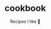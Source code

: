 <div align="center">
 
  # cookbook

  Recipes I like 🥘

  <!--
  <a href="https://twitter.com/OliviaGalluccii">![Twitter](https://img.shields.io/badge/Twitter-%231DA1F2.svg?style=for-the-badge&logo=Twitter&logoColor=white)</a>
  <a href="https://github.com/oliviagallucci/delete-twitter-likes/blob/main/LICENSE.md">![GPLv3 license](https://img.shields.io/badge/License-GPLv3-green.svg?style=for-the-badge)
  <a href="https://www.javascript.com/">![JavaScript](https://img.shields.io/badge/javascript-9558B2.svg?style=for-the-badge&logo=JavaScript&logoColor=%23F7DF1E)</a>
  <a href="https://github.com/sponsors/oliviagallucci">![Github-sponsors](https://img.shields.io/badge/sponsor-pink?style=for-the-badge&logo=GitHub-Sponsors&logoColor=#EA4AAA)</a>
  -->

</div>
